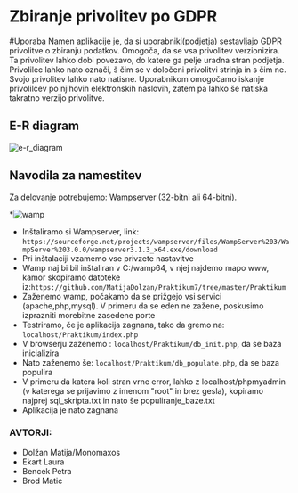 # Zbiranje privolitev po GDPR
#Uporaba
Namen aplikacije je, da si uporabniki(podjetja) sestavljajo GDPR privolitve o zbiranju podatkov. Omogoča, da se vsa privolitev verzionizira. Ta privolitev lahko dobi povezavo, do katere ga pelje uradna stran podjetja. Privolilec lahko nato označi, š čim se v določeni privolitvi strinja in s čim ne. Svojo privolitev lahko nato natisne. Uporabnikom omogočamo iskanje privolilcev po njihovih elektronskih naslovih, zatem pa lahko še natiska takratno verzijo privolitve.

## E-R diagram
![e-r_diagram](https://user-images.githubusercontent.com/39340999/41291519-3752d570-6e50-11e8-8542-7def768cebc5.png)



## Navodila za namestitev
Za delovanje potrebujemo: Wampserver (32-bitni ali 64-bitni).

*![wamp](https://user-images.githubusercontent.com/39340895/41030763-4fec2602-697f-11e8-9bbe-b4211ddbf92f.png)

* Inštaliramo si Wampserver, link: `https://sourceforge.net/projects/wampserver/files/WampServer%203/WampServer%203.0.0/wampserver3.1.3_x64.exe/download`
* Pri inštalaciji vzamemo vse privzete nastavitve 
* Wamp naj bi bil inštaliran v C:/wamp64, v njej najdemo mapo www, kamor skopiramo datoteke iz:`https://github.com/MatijaDolzan/Praktikum7/tree/master/Praktikum`
* Zaženemo wamp, počakamo da se prižgejo vsi servici (apache,php,mysql). V primeru da se eden ne zažene, poskusimo izprazniti morebitne zasedene porte 
* Testriramo, če je aplikacija zagnana, tako da gremo na: `localhost/Praktikum/index.php`
* V browserju zaženemo : `localhost/Praktikum/db_init.php`, da se baza inicializira
* Nato zaženemo še: `localhost/Praktikum/db_populate.php`, da se baza populira
* V primeru da katera koli stran vrne error, lahko z localhost/phpmyadmin (v katerega se prijavimo z imenom "root" in brez gesla), kopiramo najprej sql_skripta.txt in nato še populiranje_baze.txt
* Aplikacija je nato zagnana


### AVTORJI:
* Dolžan Matija/Monomaxos 
* Ekart Laura
* Bencek Petra
* Brod Matic

